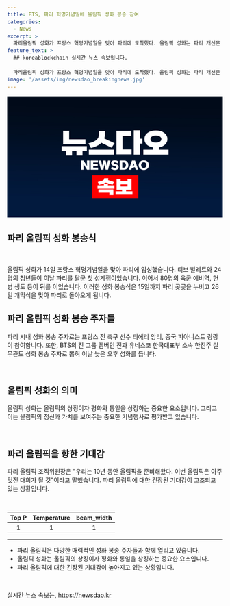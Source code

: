 ```yaml
---
title: BTS, 파리 혁명기념일에 올림픽 성화 봉송 참여
categories:
  - News
excerpt: >
  파리올림픽 성화가 프랑스 혁명기념일을 맞아 파리에 도착했다. 올림픽 성화는 파리 개선문 근처에서 대중 앞에 나타나, 2016년 리우데자네이루 올림픽 마술 단체전 금메달리스트인 티보 발레트가 말을 타고 행진하며 성화를 전달했다. 파리 시내 성화 봉송 주자로는 티에리 앙리, 랑랑, BTS의 진, 한진주 등이 참여한다. 이번 올림픽은 10년 동안의 준비 끝에 멋진 대회가 될 것으로 기대된다. (출처: 빅히트뮤직 제공, AP)
feature_text: >
  ## koreablockchain 실시간 뉴스 속보입니다.

  파리올림픽 성화가 프랑스 혁명기념일을 맞아 파리에 도착했다. 올림픽 성화는 파리 개선문 근처에서 대중 앞에 나타나, 2016년 리우데자네이루 올림픽 마술 단체전 금메달리스트인 티보 발레트가 말을 타고 행진하며 성화를 전달했다. 파리 시내 성화 봉송 주자로는 티에리 앙리, 랑랑, BTS의 진, 한진주 등이 참여한다. 이번 올림픽은 10년 동안의 준비 끝에 멋진 대회가 될 것으로 기대된다. (출처: 빅히트뮤직 제공, AP)
image: '/assets/img/newsdao_breakingnews.jpg'
---
```


<p><img src="/assets/img/newsdao_breakingnews.jpg" alt="koreablockchain 속보" /></p>

<h2>파리 올림픽 성화 봉송식</h2>

<p data-ke-size="size16">&nbsp;</p>

<p>올림픽 성화가 14일 프랑스 혁명기념일을 맞아 파리에 입성했습니다. 티보 발레트와 24명의 청년들이 이날 파리를 달군 첫 성게쟁이었습니다. 이어서 80명의 육군 예비역, 헌병 생도 등이 뒤를 이었습니다. 이러한 성화 봉송식은 15일까지 파리 곳곳을 누비고 26일 개막식을 맞아 파리로 돌아오게 됩니다.</p>

<h2 data-ke-size="size26">파리 올림픽 성화 봉송 주자들</h2>

<p data-ke-size="size16">파리 시내 성화 봉송 주자로는 프랑스 전 축구 선수 티에리 앙리, 중국 피아니스트 랑랑이 참여합니다. 또한, BTS의 진 그룹 멤버인 진과 유네스코 한국대표부 소속 한진주 실무관도 성화 봉송 주자로 뽑혀 이날 늦은 오후 성화를 듭니다.</p>

<p data-ke-size="size16">&nbsp;</p>

<h2 data-ke-size="size26">올림픽 성화의 의미</h2>

<p data-ke-size="size16">올림픽 성화는 올림픽의 상징이자 평화와 통일을 상징하는 중요한 요소입니다. 그리고 이는 올림픽의 정신과 가치를 보여주는 중요한 기념행사로 평가받고 있습니다. </p>

<p data-ke-size="size16">&nbsp;</p>

<h2 data-ke-size="size26">파리 올림픽을 향한 기대감</h2>

<p data-ke-size="size16">파리 올림픽 조직위원장은 "우리는 10년 동안 올림픽을 준비해왔다. 이번 올림픽은 아주 멋진 대회가 될 것"이라고 말했습니다. 파리 올림픽에 대한 긴장된 기대감이 고조되고 있는 상황입니다.</p>

<p data-ke-size="size16">&nbsp;</p>

<table>
  <thead>
    <tr>
      <th scope="col" style="text-align: center;">Top P</th>
      <th scope="col" style="text-align: center;">Temperature</th>
      <th scope="col" style="text-align: center;">beam_width</th>
    </tr>
  </thead>
  <tbody>
    <tr>
      <td style="text-align: center;">1</td>
      <td style="text-align: center;">1</td>
      <td style="text-align: center;">1</td>
    </tr>
  </tbody>
</table>

<hr>

<ul>
  <li>파리 올림픽은 다양한 매력적인 성화 봉송 주자들과 함께 열리고 있습니다.</li>
  <li>올림픽 성화는 올림픽의 상징이자 평화와 통일을 상징하는 중요한 요소입니다.</li>
  <li>파리 올림픽에 대한 긴장된 기대감이 높아지고 있는 상황입니다.</li>
</ul>

<p data-ke-size="size16">&nbsp;</p>
실시간 뉴스 속보는, <a href="https://newsdao.kr" rel="dofollow">https://newsdao.kr</a>


